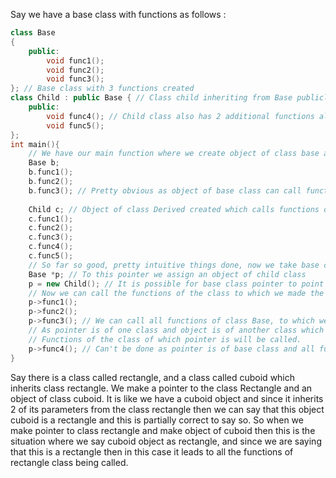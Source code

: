 Say we have a base class with functions as follows : 

```c++
class Base
{
    public:
    	void func1();
    	void func2();
    	void func3();
}; // Base class with 3 functions created
class Child : public Base { // Class child inheriting from Base publicly
    public:
    	void func4(); // Child class also has 2 additional functions along with 3 of class Base
    	void func5();
};
int main(){
    // We have our main function where we create object of class base as b/
    Base b;
    b.func1();
    b.func2();
    b.func3(); // Pretty obvious as object of base class can call functions of Base
    
    Child c; // Object of class Derived created which calls functions of Base and Child class both
    c.func1();
    c.func2();
    c.func3();
    c.func4();
    c.func5();
    // So far so good, pretty intuitive things done, now we take base class pointer p
    Base *p; // To this pointer we assign an object of child class
    p = new Child(); // It is possible for base class pointer to point to derived class object
    // Now we can call the functions of the class to which we made the pointer initially i.e. Base
    p->func1();
    p->func2();
    p->func3(); // We can call all functions of class Base, to which we made Base *p;
    // As pointer is of one class and object is of another class which inherits class one.
    // Functions of the class of which pointer is will be called.
    p->func4(); // Can't be done as pointer is of base class and all functions of base class only will be called. Even if object is of derived class, functions of derived class cannot be called.
}
```

Say there is a class called rectangle, and a class called cuboid which inherits class rectangle. We make a pointer to the class Rectangle and an object of class cuboid. It is like we have a cuboid object and since it inherits 2 of its parameters from the class rectangle then we can say that this object cuboid is a rectangle and this is partially correct to say so. So when we make pointer to class rectangle and make object of cuboid then this is the situation where we say cuboid object as rectangle, and since we are saying that this is a rectangle then in this case it leads to  all the functions of rectangle class being called.

